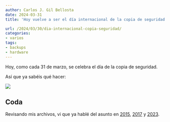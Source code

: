 ```yaml
---
author: Carlos J. Gil Bellosta
date: 2024-03-31
title: 'Hoy vuelve a ser el día internacional de la copia de seguridad'

url: /2024/03/30/dia-internacional-copia-seguridad/
categories:
- varios
tags:
- backups
- hardware
---
```


Hoy, como cada 31 de marzo, se celebra el día de la copia de seguridad.

Así que ya sabéis qué hacer:

![](/wp-uploads/2017/03/juramento_copias_seguridad.png#center)

## Coda

Revisando mis archivos, vi que ya hablé del asunto en
[2015](/2015/03/31/hoy-es-el-dia-mundial-de-la-copia-de-seguridad/),
[2017](/2017/03/31/hoy-es-el-dia-internacional-de-la-copia-de-seguridad/) y
[2023](/2023/03/30/dia-internacional-copia-seguridad/).

